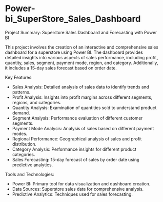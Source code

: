 # Power-bi_SuperStore_Sales_Dashboard


Project Summary: Superstore Sales Dashboard and Forecasting with Power BI

This project involves the creation of an interactive and comprehensive sales dashboard for a superstore using Power BI. The dashboard provides detailed insights into various aspects of sales performance, including profit, quantity, sales, segment, payment mode, region, and category. Additionally, it includes a 15-day sales forecast based on order date.

Key Features:
- Sales Analysis: Detailed analysis of sales data to identify trends and patterns.
- Profit Analysis: Insights into profit margins across different segments, regions, and categories.
- Quantity Analysis: Examination of quantities sold to understand product demand.
- Segment Analysis: Performance evaluation of different customer segments.
- Payment Mode Analysis: Analysis of sales based on different payment modes.
- Regional Performance: Geographical analysis of sales and profit distribution.
- Category Analysis: Performance insights for different product categories.
- Sales Forecasting: 15-day forecast of sales by order date using predictive analytics.

Tools and Technologies:
- Power BI: Primary tool for data visualization and dashboard creation.
- Data Sources: Superstore sales data for comprehensive analysis.
- Predictive Analytics: Techniques used for sales forecasting.


